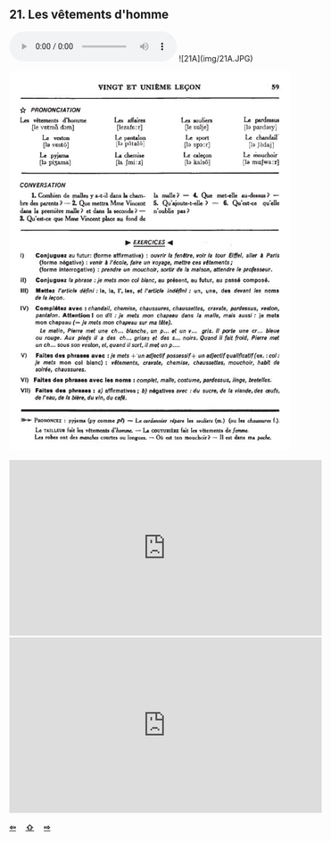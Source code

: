 ## 21. Les vêtements d'homme

  <audio controls>
    <source src="sound/21A.mp3"></source>
  </audio>
![21A](img/21A.JPG)

![21B](img/21B.JPG)

<iframe width="560" height="315" src="https://www.youtube.com/embed/R24vnO-5NB8" frameborder="0" allow="accelerometer; autoplay; encrypted-media; gyroscope; picture-in-picture" allowfullscreen></iframe>

<iframe width="560" height="315" src="https://www.youtube.com/embed/z0Frm7TthkM" frameborder="0" allow="accelerometer; autoplay; encrypted-media; gyroscope; picture-in-picture" allowfullscreen></iframe>

<p style='font-weight:bolder'>
  <a href='20.html' title='Önceki sayfa'>⇦</a>&emsp;
  <a href='..' title='Ana sayfa'>⇧</a>&emsp;
  <a href='22.html' title='Sonraki sayfa'>⇨</a>
</p>